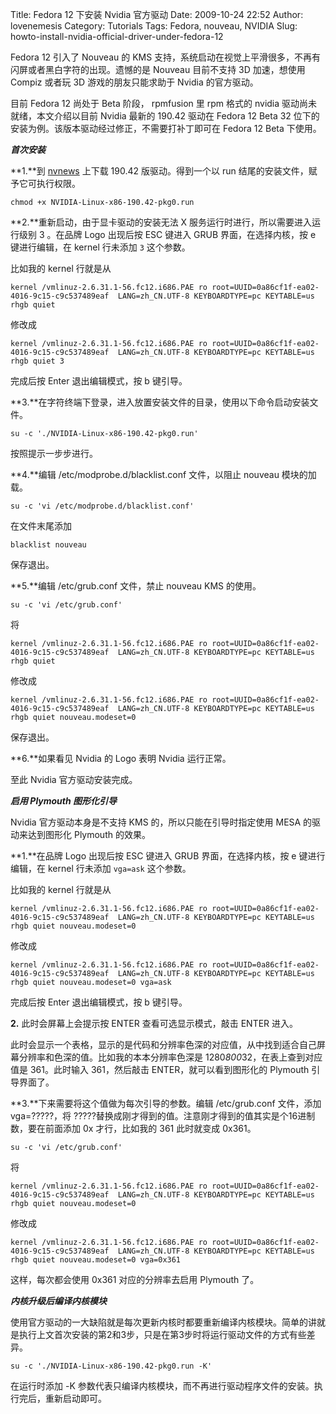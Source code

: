 Title: Fedora 12 下安装 Nvidia 官方驱动
Date: 2009-10-24 22:52
Author: lovenemesis
Category: Tutorials
Tags: Fedora, nouveau, NVIDIA
Slug: howto-install-nvidia-official-driver-under-fedora-12

Fedora 12 引入了 Nouveau 的 KMS
支持，系统启动在视觉上平滑很多，不再有闪屏或者黑白字符的出现。遗憾的是
Nouveau 目前不支持 3D 加速，想使用 Compiz 或者玩 3D 游戏的朋友只能求助于
Nvidia 的官方驱动。

目前 Fedora 12 尚处于 Beta 阶段， rpmfusion 里 rpm 格式的 nvidia
驱动尚未就绪，本文介绍以目前 Nvidia 最新的 190.42 驱动在 Fedora 12 Beta
32 位下的安装为例。该版本驱动经过修正，不需要打补丁即可在 Fedora 12 Beta
下使用。

***首次安装***

**1.**到
[nvnews](http://www.nvnews.net/vbulletin/showthread.php?t=122606) 上下载
190.42 版驱动。得到一个以 run 结尾的安装文件，赋予它可执行权限。

`chmod +x NVIDIA-Linux-x86-190.42-pkg0.run`

**2.**重新启动，由于显卡驱动的安装无法 X
服务运行时进行，所以需要进入运行级别 3 。在品牌 Logo 出现后按 ESC 键进入
GRUB 界面，在选择内核，按 e 键进行编辑，在 kernel 行未添加 `3`
这个参数。

比如我的 kernel 行就是从

`kernel /vmlinuz-2.6.31.1-56.fc12.i686.PAE ro root=UUID=0a86cf1f-ea02-4016-9c15-c9c537489eaf  LANG=zh_CN.UTF-8 KEYBOARDTYPE=pc KEYTABLE=us rhgb quiet`

修改成

`kernel /vmlinuz-2.6.31.1-56.fc12.i686.PAE ro root=UUID=0a86cf1f-ea02-4016-9c15-c9c537489eaf  LANG=zh_CN.UTF-8 KEYBOARDTYPE=pc KEYTABLE=us rhgb quiet 3`

完成后按 Enter 退出编辑模式，按 b 键引导。

**3.**在字符终端下登录，进入放置安装文件的目录，使用以下命令启动安装文件。

`su -c './NVIDIA-Linux-x86-190.42-pkg0.run'`

按照提示一步步进行。

**4.**编辑 /etc/modprobe.d/blacklist.conf 文件，以阻止 nouveau
模块的加载。

`su -c 'vi /etc/modprobe.d/blacklist.conf'`

在文件末尾添加

`blacklist nouveau`

保存退出。

**5.**编辑 /etc/grub.conf 文件，禁止 nouveau KMS 的使用。

`su -c 'vi /etc/grub.conf'`

将

`kernel /vmlinuz-2.6.31.1-56.fc12.i686.PAE ro root=UUID=0a86cf1f-ea02-4016-9c15-c9c537489eaf  LANG=zh_CN.UTF-8 KEYBOARDTYPE=pc KEYTABLE=us rhgb quiet`

修改成

`kernel /vmlinuz-2.6.31.1-56.fc12.i686.PAE ro root=UUID=0a86cf1f-ea02-4016-9c15-c9c537489eaf  LANG=zh_CN.UTF-8 KEYBOARDTYPE=pc KEYTABLE=us rhgb quiet nouveau.modeset=0`

保存退出。

**6.**如果看见 Nvidia 的 Logo 表明 Nvidia 运行正常。

至此 Nvidia 官方驱动安装完成。

***启用 Plymouth 图形化引导***

Nvidia 官方驱动本身是不支持 KMS 的，所以只能在引导时指定使用 MESA
的驱动来达到图形化 Plymouth 的效果。

**1.**在品牌 Logo 出现后按 ESC 键进入 GRUB 界面，在选择内核，按 e
键进行编辑，在 kernel 行未添加 `vga=ask` 这个参数。

比如我的 kernel 行就是从

`kernel /vmlinuz-2.6.31.1-56.fc12.i686.PAE ro root=UUID=0a86cf1f-ea02-4016-9c15-c9c537489eaf  LANG=zh_CN.UTF-8 KEYBOARDTYPE=pc KEYTABLE=us rhgb quiet nouveau.modeset=0`

修改成

`kernel /vmlinuz-2.6.31.1-56.fc12.i686.PAE ro root=UUID=0a86cf1f-ea02-4016-9c15-c9c537489eaf  LANG=zh_CN.UTF-8 KEYBOARDTYPE=pc KEYTABLE=us rhgb quiet nouveau.modeset=0 vga=ask`

完成后按 Enter 退出编辑模式，按 b 键引导。

**2.** 此时会屏幕上会提示按 ENTER 查看可选显示模式，敲击 ENTER 进入。

此时会显示一个表格，显示的是代码和分辨率色深的对应值，从中找到适合自己屏幕分辨率和色深的值。比如我的本本分辨率色深是
1280*800*32，在表上查到对应值是 361。此时输入 361，然后敲击
ENTER，就可以看到图形化的 Plymouth 引导界面了。

**3.**下来需要将这个值做为每次引导的参数。编辑 /etc/grub.conf 文件，添加
vga=?????，将
?????替换成刚才得到的值。注意刚才得到的值其实是个16进制数，要在前面添加
0x 才行，比如我的 361 此时就变成 0x361。

`su -c 'vi /etc/grub.conf'`

将

`kernel /vmlinuz-2.6.31.1-56.fc12.i686.PAE ro root=UUID=0a86cf1f-ea02-4016-9c15-c9c537489eaf  LANG=zh_CN.UTF-8 KEYBOARDTYPE=pc KEYTABLE=us rhgb quiet nouveau.modeset=0`

修改成

`kernel /vmlinuz-2.6.31.1-56.fc12.i686.PAE ro root=UUID=0a86cf1f-ea02-4016-9c15-c9c537489eaf  LANG=zh_CN.UTF-8 KEYBOARDTYPE=pc KEYTABLE=us rhgb quiet nouveau.modeset=0 vga=0x361`

这样，每次都会使用 0x361 对应的分辨率去启用 Plymouth 了。

***内核升级后编译内核模块***

使用官方驱动的一大缺陷就是每次更新内核时都要重新编译内核模块。简单的讲就是执行上文首次安装的第2和3步，只是在第3步时将运行驱动文件的方式有些差异。

`su -c './NVIDIA-Linux-x86-190.42-pkg0.run -K'`

在运行时添加 -K
参数代表只编译内核模块，而不再进行驱动程序文件的安装。执行完后，重新启动即可。
